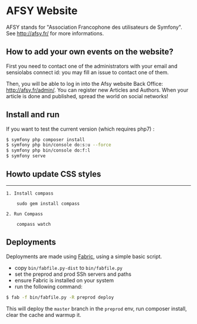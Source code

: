 # AFSY Website

AFSY stands for "Association Francophone des utilisateurs de Symfony".
See http://afsy.fr/ for more informations.

## How to add your own events on the website?

First you need to contact one of the administrators with your email and sensiolabs connect id: you may fill an issue to contact one of them.

Then, you will be able to log in into the Afsy website Back Office: http://afsy.fr/admin/. You can register new Articles and Authors.
When your article is done and published, spread the world on social networks!

## Install and run

If you want to test the current version (which requires php7) :

```bash
$ symfony php composer install
$ symfony php bin/console do:s:u --force
$ symfony php bin/console do:f:l
$ symfony serve

```

## Howto update CSS styles
---------------------------------------------------
    1. Install compass

        sudo gem install compass

    2. Run Compass

        compass watch

## Deployments

Deployments are made using [Fabric](https://get.fabric.io/), using a simple
basic script.

 * copy `bin/fabfile.py-dist` to `bin/fabfile.py`
 * set the preprod and prod SSh servers and paths
 * ensure Fabric is installed on your system
 * run the following command:

```sh
$ fab -f bin/fabfile.py -R preprod deploy
```

This will deploy the `master` branch in the `preprod` env, run composer
install, clear the cache and warmup it.
